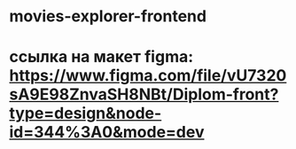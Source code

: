 # movies-explorer-frontend
# ссылка на макет figma: https://www.figma.com/file/vU7320sA9E98ZnvaSH8NBt/Diplom-front?type=design&node-id=344%3A0&mode=dev
